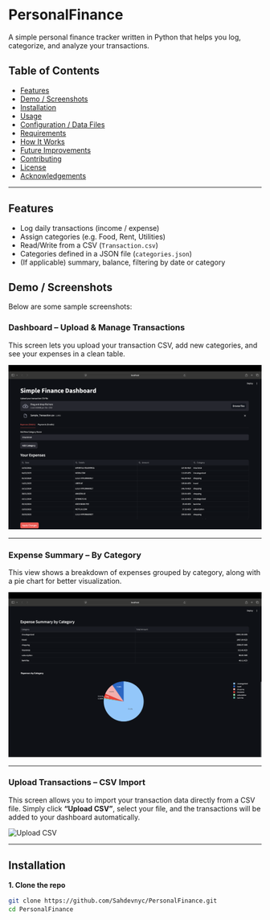 # PersonalFinance

A simple personal finance tracker written in Python that helps you log, categorize, and analyze your transactions.

## Table of Contents

- [Features](#features)  
- [Demo / Screenshots](#demo--screenshots)  
- [Installation](#installation)  
- [Usage](#usage)  
- [Configuration / Data Files](#configuration--data-files)  
- [Requirements](#requirements)  
- [How It Works](#how-it-works)  
- [Future Improvements](#future-improvements)  
- [Contributing](#contributing)  
- [License](#license)  
- [Acknowledgements](#acknowledgements)  

---

## Features

- Log daily transactions (income / expense)  
- Assign categories (e.g. Food, Rent, Utilities)  
- Read/Write from a CSV (`Transaction.csv`)  
- Categories defined in a JSON file (`categories.json`)  
- (If applicable) summary, balance, filtering by date or category  

## Demo / Screenshots

Below are some sample screenshots:

### Dashboard – Upload & Manage Transactions
This screen lets you upload your transaction CSV, add new categories, and see your expenses in a clean table.

![Dashboard](docs/Adding_Categories.png)

---

### Expense Summary – By Category
This view shows a breakdown of expenses grouped by category, along with a pie chart for better visualization.

![Summary View](docs/Summary_View.png)

---

### Upload Transactions – CSV Import
This screen allows you to import your transaction data directly from a CSV file. Simply click **“Upload CSV”**, select your file, and the transactions will be added to your dashboard automatically.

![Upload CSV](docs/Upload_CSV.png)

---

## Installation

**1. Clone the repo**

```bash
git clone https://github.com/Sahdevnyc/PersonalFinance.git
cd PersonalFinance
